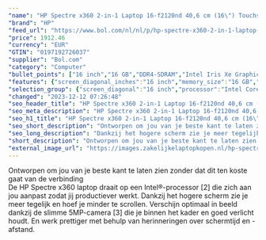 ```yaml
---
"name": "HP Spectre x360 2-in-1 Laptop 16-f2120nd 40,6 cm (16\") Touchscreen 3K+ Intel® Core™ i7 16 GB DDR4-SDRAM 1000 GB SSD"
"brand": "HP"
"feed_url": "https://www.bol.com/nl/nl/p/hp-spectre-x360-2-in-1-laptop-16-f2120nd-40-6-cm-touchscreen-3k-intel-core-i7-16-gb-ddr4-sdram-1000-gb-ssd/9300000137445669"
"price": 1912.46
"currency": "EUR"
"GTIN": "0197192726037"
"supplier": "Bol.com"
"category": "Computer"
"bullet_points": ["16 inch","16 GB","DDR4-SDRAM","Intel Iris Xe Graphics","2-in-1"]
"features": {"screen_diagonal_inches":"16 inch","memory_size":"16 GB","memory_type":"DDR4-SDRAM","graphics_card":"Intel Iris Xe Graphics","purpose_laptop":"2-in-1"}
"selection_group": {"screen_diagonal":"16 inch","processor":"Intel Core i7","changed_price_past_3_days":false,"product_family":"Spectre"}
"changed": "2023-12-12 07:26:48"
"seo_header_title": "HP Spectre x360 2-in-1 Laptop 16-f2120nd 40,6 cm (16\") Touchscreen 3K+ Intel® Core™ i7 16 GB DDR4-SDRAM 1000 GB SSD"
"seo_meta_description": "HP Spectre x360 2-in-1 Laptop 16-f2120nd 40,6 cm (16\") Touchscreen 3K+ Intel® Core™ i7 16 GB DDR4-SDRAM 1000 GB SSD"
"seo_h1_title": "HP Spectre x360 2-in-1 Laptop 16-f2120nd 40,6 cm (16\") Touchscreen 3K+ Intel® Core™ i7 16 GB DDR4-SDRAM 1000 GB SSD"
"seo_short_description": "Ontworpen om jou van je beste kant te laten zien zonder dat dit ten koste gaat van de verbinding <br />De HP Spectre x360 laptop draait op een Intel®-processor [2] die zich aan jou aanpast zodat jij productiever werkt."
"seo_long_description": "Dankzij het hogere scherm zie je meer tegelijk en hoef je minder te scrollen. Verschijn optimaal in beeld dankzij de slimme 5MP-camera [3] die je binnen het kader en goed verlicht houdt. En werk prettiger met behulp van herinneringen over schermtijd en -afstand."
"short_description": "Ontworpen om jou van je beste kant te laten zien zonder dat dit ten koste gaat van de verbinding De HP Spectre x360 laptop draait op een Intel®-processor [2] die zich aan jou aanpast zodat jij productiever werkt. Dankzij het hogere scherm zie je meer tegelijk en hoef je minder te scrollen. Verschijn optimaal in beeld dankzij de slimme 5MP-camera [3] die je binnen het kader en goed verlicht houdt. En werk prettiger met behulp van herinneringen over schermtijd en -afstand."
"external_image_url": "https://images.zakelijkelaptopkopen.nl/hp-spectre-x360-2-in-1-laptop-16-f2120nd-40-6-cm-touchscreen-3k-intel-core-i7-16-gb-ddr4-sdram-1000-gb-ssd.webp"
---
```


Ontworpen om jou van je beste kant te laten zien zonder dat dit ten koste gaat van de verbinding <br />De HP Spectre x360 laptop draait op een Intel®-processor [2] die zich aan jou aanpast zodat jij productiever werkt. Dankzij het hogere scherm zie je meer tegelijk en hoef je minder te scrollen. Verschijn optimaal in beeld dankzij de slimme 5MP-camera [3] die je binnen het kader en goed verlicht houdt. En werk prettiger met behulp van herinneringen over schermtijd en -afstand.